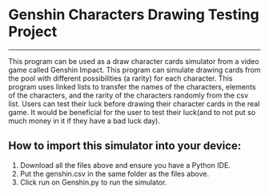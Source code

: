 # Genshin Characters Drawing Testing Project
---------------------------------------------
This program can be used as a draw character cards simulator from a video game called Genshin Impact. This program can simulate drawing cards from the pool with different possibilities (a rarity) for each character. This program uses linked lists to transfer the names of the characters, elements of the characters, and the rarity of the characters randomly from the csv list. Users can test their luck before drawing their character cards in the real game. It would be beneficial for the user to test their luck(and to not put so much money in it if they have a bad luck day).
## How to import this simulator into your device:
1. Download all the files above and ensure you have a Python IDE.
2. Put the genshin.csv in the same folder as the files above.
3. Click run on Genshin.py to run the simulator.
